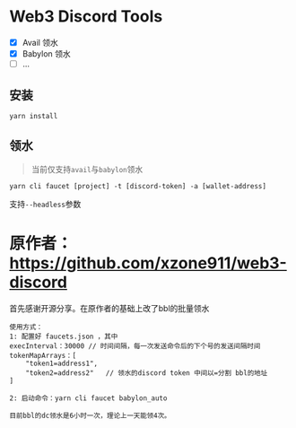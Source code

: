 # Web3 Discord Tools

- [x] Avail 领水
- [x] Babylon 领水
- [ ] ...

## 安装
```
yarn install
```

## 领水
> 当前仅支持`avail`与`babylon`领水

```
yarn cli faucet [project] -t [discord-token] -a [wallet-address]
```
支持`--headless`参数

# 原作者：https://github.com/xzone911/web3-discord
首先感谢开源分享。在原作者的基础上改了bbl的批量领水
```angular2html
使用方式：
1: 配置好 faucets.json ，其中
execInterval：30000 // 时间间隔，每一次发送命令后的下个号的发送间隔时间
tokenMapArrays：[
    "token1=address1",
    "token2=address2"   // 领水的discord token 中间以=分割 bbl的地址
]

2: 启动命令：yarn cli faucet babylon_auto

目前bbl的dc领水是6小时一次，理论上一天能领4次。

```
